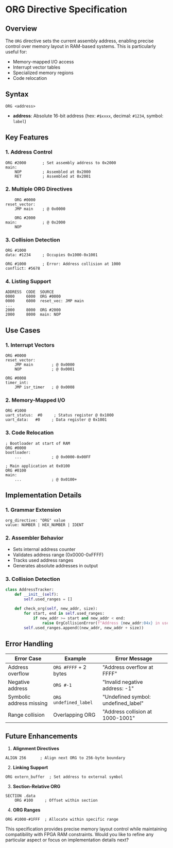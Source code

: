 # ORG Directive Specification

## Overview
The `ORG` directive sets the current assembly address, enabling precise control over memory layout in RAM-based systems. This is particularly useful for:

- Memory-mapped I/O access
- Interrupt vector tables
- Specialized memory regions
- Code relocation

## Syntax
```forth
ORG <address>
```
- **address**: Absolute 16-bit address (hex: `#$xxxx`, decimal: `#1234`, symbol: `label`)

## Key Features

### 1. Address Control
```forth
ORG #2000       ; Set assembly address to 0x2000
main:
    NOP         ; Assembled at 0x2000
    RET         ; Assembled at 0x2001
```

### 2. Multiple ORG Directives
```forth
    ORG #0000
reset_vector:
    JMP main    ; @ 0x0000

    ORG #2000
main:           ; @ 0x2000
    NOP
```

### 3. Collision Detection
```forth
ORG #1000
data: #1234     ; Occupies 0x1000-0x1001

ORG #1000       ; Error: Address collision at 1000
conflict: #5678
```

### 4. Listing Support
```
ADDRESS  CODE  SOURCE
0000     6000  ORG #0000
0000     6000  reset_vec: JMP main
...
2000     8000  ORG #2000
2000     8000  main: NOP
```

## Use Cases

### 1. Interrupt Vectors
```forth
ORG #0000
reset_vector:
    JMP main        ; @ 0x0000
    NOP             ; @ 0x0001

ORG #0008
timer_int:
    JMP isr_timer   ; @ 0x0008
```

### 2. Memory-Mapped I/O
```forth
ORG #1000
uart_status:  #0     ; Status register @ 0x1000
uart_data:   #0     ; Data register @ 0x1001
```

### 3. Code Relocation
```forth
; Bootloader at start of RAM
ORG #0000
bootloader:
    ...             ; @ 0x0000-0x00FF

; Main application at 0x0100
ORG #0100
main:
    ...             ; @ 0x0100+
```

## Implementation Details

### 1. Grammar Extension
```lark
org_directive: "ORG" value
value: NUMBER | HEX_NUMBER | IDENT
```

### 2. Assembler Behavior
- Sets internal address counter
- Validates address range (0x0000-0xFFFF)
- Tracks used address ranges
- Generates absolute addresses in output

### 3. Collision Detection
```python
class AddressTracker:
    def __init__(self):
        self.used_ranges = []
    
    def check_org(self, new_addr, size):
        for start, end in self.used_ranges:
            if new_addr >= start and new_addr < end:
                raise OrgCollisionError(f"Address {new_addr:04x} in used range {start:04x}-{end:04x}")
        self.used_ranges.append((new_addr, new_addr + size))
```

## Error Handling

| Error Case               | Example               | Error Message                          |
|--------------------------|-----------------------|----------------------------------------|
| Address overflow         | `ORG #FFFF` + 2 bytes | "Address overflow at FFFF"             |
| Negative address         | `ORG #-1`             | "Invalid negative address: -1"        |
| Symbolic address missing | `ORG undefined_label` | "Undefined symbol: undefined_label"    |
| Range collision          | Overlapping ORG       | "Address collision at 1000-1001"      |

## Future Enhancements

1. **Alignment Directives**
```forth
ALIGN 256      ; Align next ORG to 256-byte boundary
```

2. **Linking Support**
```forth
ORG extern_buffer  ; Set address to external symbol
```

3. **Section-Relative ORG**
```forth
SECTION .data
    ORG #100     ; Offset within section
```

4. **ORG Ranges**
```forth
ORG #1000-#1FFF  ; Allocate within specific range
```

This specification provides precise memory layout control while maintaining compatibility with FPGA RAM constraints. Would you like to refine any particular aspect or focus on implementation details next?
